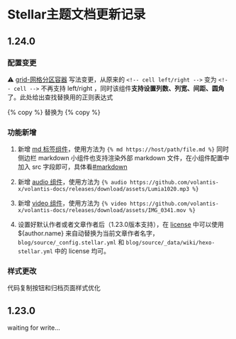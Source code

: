 # Stellar主题文档更新记录

## 1.24.0 

### 配置变更

⚠️ [grid-网格分区容器](https://xaoxuu.com/wiki/stellar/tag-plugins/container/index.html#grid-%E7%BD%91%E6%A0%BC%E5%88%86%E5%8C%BA%E5%AE%B9%E5%99%A8) 写法变更，从原来的 `<!-- cell left/right -->` 变为 `<!-- cell -->` 不再支持 left/right ，同时该组件**支持设置列数、列宽、间距、圆角**了。此处给出查找替换用的正则表达式

{% copy <!--\s*cell\s+(left|right)\s*--> %} 替换为 {% copy <!-- cell -->%}

### 功能新增

1. 新增 [md 标签组件](https://xaoxuu.com/wiki/stellar/tag-plugins/data/#md-%E6%B8%B2%E6%9F%93%E5%A4%96%E9%83%A8-markdown-%E6%96%87%E4%BB%B6)，使用方法为 `{% md https://host/path/file.md %}` 同时侧边栏 markdown 小组件也支持渲染外部 markdown 文件，在小组件配置中加入 src 字段即可，具体看[#markdown](https://xaoxuu.com/wiki/stellar/widgets/#markdown)

2. 新增 [audio 组件](https://xaoxuu.com/wiki/stellar/tag-plugins/express/index.html#audio-%E9%9F%B3%E9%A2%91%E6%A0%87%E7%AD%BE)，使用方法为 `{% audio https://github.com/volantis-x/volantis-docs/releases/download/assets/Lumia1020.mp3 %}`

3. 新增 [video 组件](https://xaoxuu.com/wiki/stellar/tag-plugins/express/index.html#video-%E8%A7%86%E9%A2%91%E6%A0%87%E7%AD%BE)，使用方法为 `{% video https://github.com/volantis-x/volantis-docs/releases/download/assets/IMG_0341.mov %}`

4. 设置好默认作者或者文章作者后（1.23.0版本支持），在 [license](https://xaoxuu.com/wiki/stellar/pages/#许可协议) 中可以使用 ${author.name} 来自动替换为当前文章作者名字，`blog/source/_config.stellar.yml` 和 `blog/source/_data/wiki/hexo-stellar.yml` 中的 license 均可。

### 样式更改

代码复制按钮和归档页面样式优化

## 1.23.0

waiting for write...
